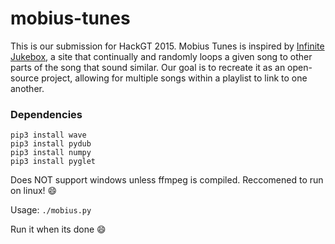 # mobius-tunes
This is our submission for HackGT 2015. Mobius Tunes is inspired by [Infinite Jukebox](http://labs.echonest.com/Uploader/index.html), a site that continually and randomly loops a given song to other parts of the song that sound similar. Our goal is to recreate it as an open-source project, allowing for multiple songs within a playlist to link to one another.

### Dependencies
```
pip3 install wave
pip3 install pydub
pip3 install numpy
pip3 install pyglet
```
Does NOT support windows unless ffmpeg is compiled.
Reccomened to run on linux! :smile:

Usage:
`./mobius.py`

Run it when its done :smile:


